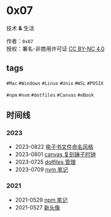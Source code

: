 # 0x07

技术 **&** 生活

作者：`0x07`  
授权：署名-非商用许可证 [CC BY-NC 4.0](https://creativecommons.org/licenses/by-nc/4.0/)

## tags
`#Mac` `#Windows` `#Linux` `#Unix` `#WSL` `#POSIX`

`#npm` `#nvm` `#dotfiles` `#Canvas` `#eBook`

## 时间线
### 2023
- 2023-0822 [电子书文件命名风格](./2023/ebook-rename.md)
- 2023-0801 [canvas 复刻锤子时钟](./2023/canvas-clock.md)
- 2023-0725 [dotfiles 管理](./2023/dotfiles.md)
- 2023-0709 [nvm 笔记](./2023/nvm-note.md)

### 2021
- 2021-0529 [npm 笔记](./2021/npm-note.md)
- 2021-0527 [新头像](./2021/logo.md)
